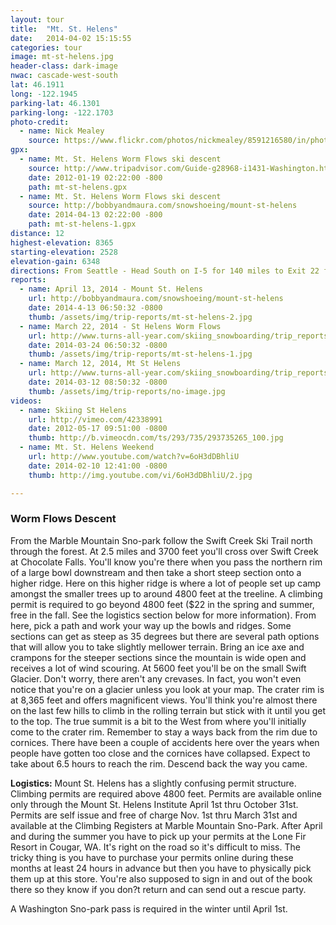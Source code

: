 ```yaml
---
layout: tour
title:  "Mt. St. Helens"
date:   2014-04-02 15:15:55
categories: tour
image: mt-st-helens.jpg
header-class: dark-image
nwac: cascade-west-south
lat: 46.1911
long: -122.1945
parking-lat: 46.1301
parking-long: -122.1703
photo-credit:
  - name: Nick Mealey
    source: https://www.flickr.com/photos/nickmealey/8591216580/in/photostream/
gpx:
  - name: Mt. St. Helens Worm Flows ski descent
    source: http://www.tripadvisor.com/Guide-g28968-i1431-Washington.html
    date: 2012-01-19 02:22:00 -800
    path: mt-st-helens.gpx
  - name: Mt. St. Helens Worm Flows ski descent
    source: http://bobbyandmaura.com/snowshoeing/mount-st-helens
    date: 2014-04-13 02:22:00 -800
    path: mt-st-helens-1.gpx
distance: 12
highest-elevation: 8365
starting-elevation: 2528
elevation-gain: 6348
directions: From Seattle - Head South on I-5 for 140 miles to Exit 22 for Dike Access Road. Turn left from the exit onto Dike Access Road and continue straight through two roundabouts. Turn left onto E Scott Ave and at the intersection near the little market take a left onto Lewis River Rd (503). When you get to the town of Cougar be sure to stop at the Lone Fir Resort to pick up your permits. It's on the left side of the road across the street from a gas station. Eventually Lewis River Rd turns into FR 90. Look out for FR 83 and take a left. It has signs for Ape Cave and the Climbers Bivouac. Follow 83 until you reach Marble Mountain Sno-park.
reports:
  - name: April 13, 2014 - Mount St. Helens
    url: http://bobbyandmaura.com/snowshoeing/mount-st-helens
    date: 2014-4-13 06:50:32 -0800
    thumb: /assets/img/trip-reports/mt-st-helens-2.jpg
  - name: March 22, 2014 - St Helens Worm Flows
    url: http://www.turns-all-year.com/skiing_snowboarding/trip_reports/index.php?topic=31254.0
    date: 2014-03-24 06:50:32 -0800
    thumb: /assets/img/trip-reports/mt-st-helens-1.jpg
  - name: March 12, 2014, Mt St Helens 
    url: http://www.turns-all-year.com/skiing_snowboarding/trip_reports/index.php?topic=31117.0
    date: 2014-03-12 08:50:32 -0800
    thumb: /assets/img/trip-reports/no-image.jpg
videos:
  - name: Skiing St Helens
    url: http://vimeo.com/42338991
    date: 2012-05-17 09:51:00 -0800
    thumb: http://b.vimeocdn.com/ts/293/735/293735265_100.jpg
  - name: Mt. St. Helens Weekend
    url: http://www.youtube.com/watch?v=6oH3dDBhliU
    date: 2014-02-10 12:41:00 -0800
    thumb: http://img.youtube.com/vi/6oH3dDBhliU/2.jpg

---
```


### Worm Flows Descent ###

From the Marble Mountain Sno-park follow the Swift Creek Ski Trail north through the forest. At 2.5 miles and 3700 feet you'll cross over Swift Creek at Chocolate Falls. You'll know you're there when you pass the northern rim of a large bowl downstream and then take a short steep section onto a higher ridge. Here on this higher ridge is where a lot of people set up camp amongst the smaller trees up to around 4800 feet at the treeline. A climbing permit is required to go beyond 4800 feet ($22 in the spring and summer, free in the fall. See the logistics section below for more information). From here, pick a path and work your way up the bowls and ridges. Some sections can get as steep as 35 degrees but there are several path options that will allow you to take slightly mellower terrain. Bring an ice axe and crampons for the steeper sections since the mountain is wide open and receives a lot of wind scouring. At 5600 feet you'll be on the small Swift Glacier. Don't worry, there aren't any crevases. In fact, you won't even notice that you're on a glacier unless you look at your map. The crater rim is at 8,365 feet and offers magnificent views. You'll think you're almost there on the last few hills to climb in the rolling terrain but stick with it until you get to the top. The true summit is a bit to the West from where you'll initially come to the crater rim. Remember to stay a ways back from the rim due to cornices. There have been a couple of accidents here over the years when people have gotten too close and the cornices have collapsed. Expect to take about 6.5 hours to reach the rim. Descend back the way you came.   

**Logistics:** Mount St. Helens has a slightly confusing permit structure. Climbing permits are required above 4800 feet. Permits are available online only through the Mount St. Helens Institute April 1st thru October 31st. Permits are self issue and free of charge Nov. 1st thru March 31st and available at the Climbing Registers at Marble Mountain Sno-Park. After April and during the summer you have to pick up your permits at the Lone Fir Resort in Cougar, WA. It's right on the road so it's difficult to miss. The tricky thing is you have to purchase your permits online during these months at least 24 hours in advance but then you have to physically pick them up at this store. You're also supposed to sign in and out of the book there so they know if you don?t return and can send out a rescue party.

A Washington Sno-park pass is required in the winter until April 1st.